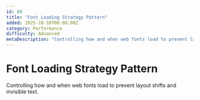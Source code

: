 ```yaml
---
id: 89
title: "Font Loading Strategy Pattern"
added: 2025-10-10T00:00:00Z
category: Performance
difficulty: Advanced
metaDescription: "Controlling how and when web fonts load to prevent layout shifts and invisible text."
---
```


# Font Loading Strategy Pattern

Controlling how and when web fonts load to prevent layout shifts and invisible text.
